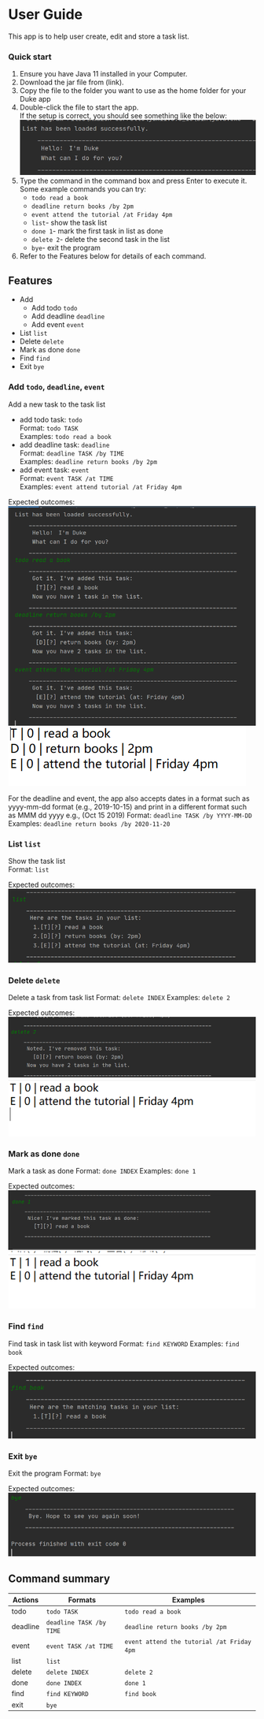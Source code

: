 # User Guide
This app is to help user create, edit and store a task list.
### Quick start 
1. Ensure you have Java 11 installed in your Computer.
1. Download the jar file from (link).
1. Copy the file to the folder you want to use as the home folder for your Duke app
1. Double-click the file to start the app.  
If the setup is correct, you should see something like the below:  
![welcome message](https://github.com/zhangcaicai123/ip/blob/master/docs/image/hello.png)
1. Type the command in the command box and press Enter to execute it.  
    Some example commands you can try:
    - `todo read a book`
    - `deadline return books /by 2pm`
    - `event attend the tutorial /at Friday 4pm`
    - `list`- show the task list
    - `done 1`- mark the first task in list as done
    - `delete 2`- delete the second task in the list
    - `bye`- exit the program
1. Refer to the Features below for details of each command.
## Features 
- Add  
    - Add todo `todo`
    - Add deadline `deadline`
    - Add event `event`
- List `list`
- Delete  `delete`
- Mark as done `done`
- Find `find`
- Exit `bye`
### Add `todo`, `deadline`, `event`
Add a new task to the task list   
- add todo task: `todo`  
Format: `todo TASK`   
Examples: `todo read a book`
- add deadline task: `deadline`  
Format: `deadline TASK /by TIME`  
Examples: `deadline return books /by 2pm`
- add event task: `event`  
Format: `event TASK /at TIME`   
Examples: `event attend tutorial /at Friday 4pm`

Expected outcomes:  
![add](https://github.com/zhangcaicai123/ip/blob/master/docs/image/add.png)
![data file after adding](https://github.com/zhangcaicai123/ip/blob/master/docs/image/add%20file.png)  

For the deadline and event,
the app also accepts dates in a format such as yyyy-mm-dd format (e.g., 2019-10-15) and print in a different format such as MMM dd yyyy e.g., (Oct 15 2019)
Format: `deadline TASK /by YYYY-MM-DD`
Examples: `deadline return books /by 2020-11-20`
### List `list`
Show the task list  
Format: `list`

Expected outcomes:   
![list](https://github.com/zhangcaicai123/ip/blob/master/docs/image/list.png)
### Delete `delete`
Delete a task from task list
Format: `delete INDEX`
Examples: `delete 2`  

Expected outcomes: 
![delete](https://github.com/zhangcaicai123/ip/blob/master/docs/image/delete.png)
![data file after deleting](https://github.com/zhangcaicai123/ip/blob/master/docs/image/delete%20file.png)

### Mark as done `done`
Mark a task as done 
Format: `done INDEX`
Examples: `done 1`  

Expected outcomes: 
![done](https://github.com/zhangcaicai123/ip/blob/master/docs/image/done.png)
![data file after marking as done](https://github.com/zhangcaicai123/ip/blob/master/docs/image/done%20file.png)
### Find `find`
Find task in task list with keyword
Format: `find KEYWORD` 
Examples: `find book`

Expected outcomes:  
![find](https://github.com/zhangcaicai123/ip/blob/master/docs/image/find.png)

### Exit `bye`
Exit the program
Format: `bye`

Expected outcomes:  
![exit](https://github.com/zhangcaicai123/ip/blob/master/docs/image/exit.png)

## Command summary
|Actions|Formats|Examples|
|-------|-------|--------|
|todo|`todo TASK`|`todo read a book`|
|deadline|`deadline TASK /by TIME`|`deadline return books /by 2pm`|
|event|`event TASK /at TIME`|`event attend the tutorial /at Friday 4pm`|
|list|`list`||
|delete|`delete INDEX`|`delete 2`|
|done|`done INDEX`|`done 1`|
|find|`find KEYWORD`|`find book`|
|exit|`bye`||

